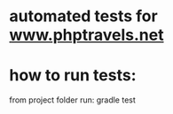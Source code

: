 # automated tests for www.phptravels.net

# how to run tests:

from project folder run: gradle test
